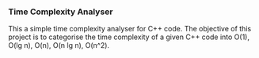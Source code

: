 ### Time Complexity Analyser

This a simple time complexity analyser for C++ code. The objective of this project is to categorise the time complexity of a given C++ code into O(1), O(lg n), O(n), O(n lg n), O(n^2). 